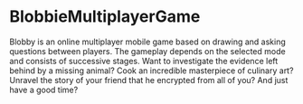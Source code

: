 # BlobbieMultiplayerGame
Blobby is an online multiplayer mobile game based on drawing and asking questions between players. The gameplay depends on the selected mode and consists of successive stages.
Want to investigate the evidence left behind by a missing animal?
Cook an incredible masterpiece of culinary art?
Unravel the story of your friend that he encrypted from all of you? And just have a good time?
